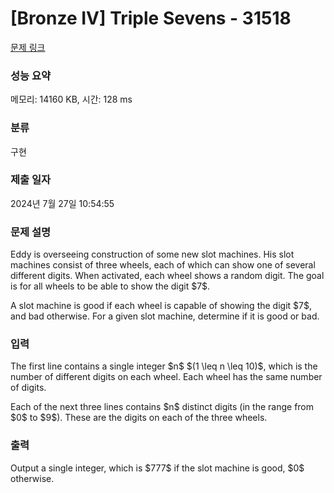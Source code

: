 # [Bronze IV] Triple Sevens - 31518 

[문제 링크](https://www.acmicpc.net/problem/31518) 

### 성능 요약

메모리: 14160 KB, 시간: 128 ms

### 분류

구현

### 제출 일자

2024년 7월 27일 10:54:55

### 문제 설명

<p>Eddy is overseeing construction of some new slot machines. His slot machines consist of three wheels, each of which can show one of several different digits. When activated, each wheel shows a random digit. The goal is for all wheels to be able to show the digit $7$.</p>

<p>A slot machine is good if each wheel is capable of showing the digit $7$, and bad otherwise. For a given slot machine, determine if it is good or bad.</p>

### 입력 

 <p>The first line contains a single integer $n$ $(1 \leq n \leq 10)$, which is the number of different digits on each wheel. Each wheel has the same number of digits.</p>

<p>Each of the next three lines contains $n$ distinct digits (in the range from $0$ to $9$). These are the digits on each of the three wheels.</p>

### 출력 

 <p>Output a single integer, which is $777$ if the slot machine is good, $0$ otherwise.</p>

